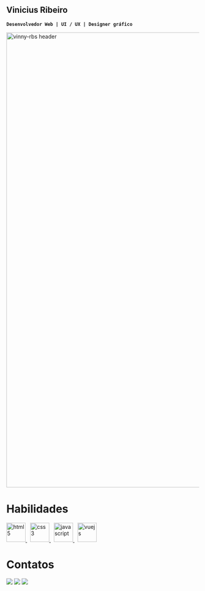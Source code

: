 ## Vinicius Ribeiro
**`Desenvolvedor Web | UI / UX | Designer gráfico`**

<img
  align="center"
  src="https://i.imgur.com/fhh3xdL.png"
  alt="vinny-rbs header"
  height="auto"
  width="1185"
/>

<h1 align="left">Habilidades</h1>

<div>
  <p align="left">
     <a href="https://www.w3schools.com/css/" target="_blank" style="margin-right: 8px;">
      <img
        src="https://cdn-icons-png.freepik.com/512/1532/1532556.png"
        alt="html5"
        width="50"
        height="50"
      />
    </a>
    <a href="https://www.w3schools.com/css/" target="_blank" style="margin-right: 8px;">
      <img
        src="https://cdn-icons-png.freepik.com/512/16020/16020753.png?ga=GA1.1.2133446556.1739490995"
        alt="css3"
        width="50"
        height="50"
      />
    </a>
      <a
      href="https://developer.mozilla.org/en-US/docs/Web/JavaScript"
      target="_blank" style="margin-right: 8px;"
    >
      <img
        src="https://cdn-icons-png.freepik.com/512/5968/5968292.png?ga=GA1.1.2133446556.1739490995"
        alt="javascript"
        width="50"
        height="50"
      />
    </a>
      <a href="https://vuejs.org/" target="_blank" style="margin-right: 8px;">
      <img
        src="https://i.imgur.com/olf58C4.png"
        alt="vuejs"
        width="50"
        height="50"
      />
    </a>
  </p>
</div>

 <h1>Contatos</h1>

<div> 
  <a href="https://www.instagram.com/vinny_rbs/" target="_blank"><img src="https://img.shields.io/badge/-Instagram-%23E4405F?style=for-the-badge&logo=instagram&logoColor=white" target="_blank"></a>
  <a href = "mailto:viniciusjunioribeiro05@gmail.com"><img src="https://img.shields.io/badge/-Gmail-%23333?style=for-the-badge&logo=gmail&logoColor=white" target="_blank"></a>
  <a href="https://www.linkedin.com/in/vinicius-rbs/" target="_blank"><img src="https://img.shields.io/badge/-LinkedIn-%230077B5?style=for-the-badge&logo=linkedin&logoColor=white" target="_blank"></a> 
</div>
